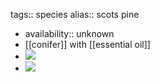 tags:: species
alias:: scots pine

- availability:: unknown
- [[conifer]] with [[essential oil]]
- ![](https://peach-geographical-bat-397.mypinata.cloud/ipfs/QmcMvDusy6ARyNzABEozsPfDABwU4Wf1evae5ZWFvrywEe)
- ![](https://peach-geographical-bat-397.mypinata.cloud/ipfs/QmNp2jZhkw7uZaa86nJSFKjfr6h7Xbp6kfijUpZ6AVFxbx)